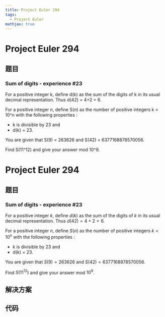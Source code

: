 ```yaml
---
title: Project Euler 294
tags:
  - Project Euler
mathjax: true
---
```

<escape><!-- more --></escape>
    
# Project Euler 294
## 题目
### Sum of digits - experience #23



For a positive integer k, define d(k) as the sum of the digits of k in its usual decimal representation.
Thus d(42) = 4+2 = 6.


For a positive integer n, define S(n) as the number of positive integers k < 10^n with the following properties :
<ul><li>k is divisible by 23 and
</li><li>d(k) = 23.
</li></ul>
You are given that S(9) = 263626 and S(42) = 6377168878570056.


Find S(11^12) and give your answer mod 10^9.




# Project Euler 294
## 题目
### Sum of digits - experience #23

For a positive integer $k$, define $d(k)$ as the sum of the digits of $k$ in its usual decimal representation. Thus $d(42) = 4+2 = 6$.

For a positive integer $n$, define $S(n)$ as the number of positive integers $k < 10^n$ with the following properties :

- k is divisible by 23 and
- d(k) = 23.

You are given that $S(9) = 263626$ and $S(42) = 6377168878570056$.

Find $S(11^{12})$ and give your answer mod $10^9$.


## 解决方案


## 代码


